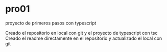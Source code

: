 # pro01
proyecto de primeros pasos con typescript

Creado el repositorio en local con git y el proyecto de typescript con tsc
Creado el readme directamente en el repositorio y actualizado el local con git
